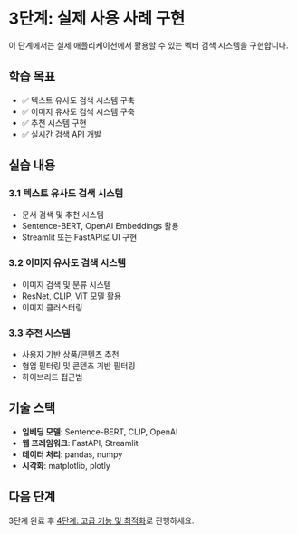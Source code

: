 # 3단계: 실제 사용 사례 구현

이 단계에서는 실제 애플리케이션에서 활용할 수 있는 벡터 검색 시스템을 구현합니다.

## 학습 목표

- ✅ 텍스트 유사도 검색 시스템 구축
- ✅ 이미지 유사도 검색 시스템 구축
- ✅ 추천 시스템 구현
- ✅ 실시간 검색 API 개발

## 실습 내용

### 3.1 텍스트 유사도 검색 시스템
- 문서 검색 및 추천 시스템
- Sentence-BERT, OpenAI Embeddings 활용
- Streamlit 또는 FastAPI로 UI 구현

### 3.2 이미지 유사도 검색 시스템
- 이미지 검색 및 분류 시스템
- ResNet, CLIP, ViT 모델 활용
- 이미지 클러스터링

### 3.3 추천 시스템
- 사용자 기반 상품/콘텐츠 추천
- 협업 필터링 및 콘텐츠 기반 필터링
- 하이브리드 접근법

## 기술 스택

- **임베딩 모델**: Sentence-BERT, CLIP, OpenAI
- **웹 프레임워크**: FastAPI, Streamlit
- **데이터 처리**: pandas, numpy
- **시각화**: matplotlib, plotly

## 다음 단계

3단계 완료 후 [4단계: 고급 기능 및 최적화](../step04_advanced/README.md)로 진행하세요. 